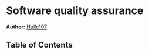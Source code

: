 # Software quality assurance

**Auther:** [Hulle107](https://github.com/Hulle107)

## Table of Contents
